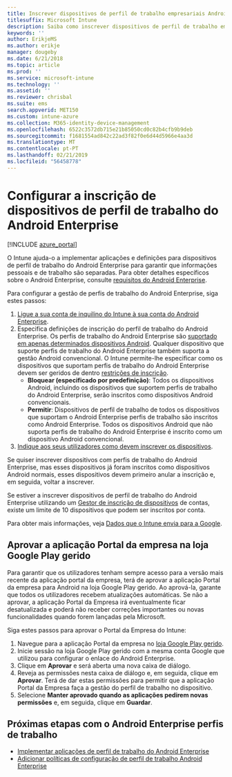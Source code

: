 ```yaml
---
title: Inscrever dispositivos de perfil de trabalho empresariais Android no Intune
titlesuffix: Microsoft Intune
description: Saiba como inscrever dispositivos de perfil de trabalho empresariais Android no Intune.
keywords: ''
author: ErikjeMS
ms.author: erikje
manager: dougeby
ms.date: 6/21/2018
ms.topic: article
ms.prod: ''
ms.service: microsoft-intune
ms.technology: ''
ms.assetid: ''
ms.reviewer: chrisbal
ms.suite: ems
search.appverid: MET150
ms.custom: intune-azure
ms.collection: M365-identity-device-management
ms.openlocfilehash: 6522c3572db715e21b85050cd0c82b4cfb9b9deb
ms.sourcegitcommit: f1681554ad842c22ad3f82f0e6d44d5966e4aa3d
ms.translationtype: MT
ms.contentlocale: pt-PT
ms.lasthandoff: 02/21/2019
ms.locfileid: "56458778"
---
```

# <a name="set-up-enrollment-of-android-enterprise-work-profile-devices"></a>Configurar a inscrição de dispositivos de perfil de trabalho do Android Enterprise

[!INCLUDE [azure_portal](./includes/azure_portal.md)]

O Intune ajuda-o a implementar aplicações e definições para dispositivos de perfil de trabalho do Android Enterprise para garantir que informações pessoais e de trabalho são separadas. Para obter detalhes específicos sobre o Android Enterprise, consulte [requisitos do Android Enterprise](https://support.google.com/work/android/answer/6174145?hl=en&ref_topic=6151012).

Para configurar a gestão de perfis de trabalho do Android Enterprise, siga estes passos:

1. [Ligue a sua conta de inquilino do Intune à sua conta do Android Enterprise](connect-intune-android-enterprise.md).
2. Especifica definições de inscrição do perfil de trabalho do Android Enterprise. Os perfis de trabalho do Android Enterprise são [suportado em apenas determinados dispositivos Android](https://support.google.com/work/android/answer/6174145?hl=en&ref_topic=6151012%20style=%22target=new_window%22). Qualquer dispositivo que suporte perfis de trabalho do Android Enterprise também suporta a gestão Android convencional. O Intune permite-lhe especificar como os dispositivos que suportam perfis de trabalho do Android Enterprise devem ser geridos de dentro [restrições de inscrição](enrollment-restrictions-set.md).
    - **Bloquear (especificado por predefinição)**:  Todos os dispositivos Android, incluindo os dispositivos que suportem perfis de trabalho do Android Enterprise, serão inscritos como dispositivos Android convencionais.
    - **Permitir**: Dispositivos de perfil de trabalho de todos os dispositivos que suportam o Android Enterprise perfis de trabalho são inscritos como Android Enterprise. Todos os dispositivos Android que não suporta perfis de trabalho do Android Enterprise é inscrito como um dispositivo Android convencional.
3. [Indique aos seus utilizadores como devem inscrever os dispositivos](/intune-user-help/enroll-your-device-in-intune-android).


Se quiser inscrever dispositivos com perfis de trabalho do Android Enterprise, mas esses dispositivos já foram inscritos como dispositivos Android normais, esses dispositivos devem primeiro anular a inscrição e, em seguida, voltar a inscrever.

Se estiver a inscrever dispositivos de perfil de trabalho do Android Enterprise utilizando um [Gestor de inscrição de dispositivos](device-enrollment-manager-enroll.md) de contas, existe um limite de 10 dispositivos que podem ser inscritos por conta.

Para obter mais informações, veja [Dados que o Intune envia para a Google](data-intune-sends-to-google.md).

## <a name="approve-the-company-portal-app-in-the-managed-google-play-store"></a>Aprovar a aplicação Portal da empresa na loja Google Play gerido

Para garantir que os utilizadores tenham sempre acesso para a versão mais recente da aplicação portal da empresa, terá de aprovar a aplicação Portal da empresa para Android na loja Google Play gerido. Ao aprová-la, garante que todos os utilizadores recebem atualizações automáticas. Se não a aprovar, a aplicação Portal da Empresa irá eventualmente ficar desatualizada e poderá não receber correções importantes ou novas funcionalidades quando forem lançadas pela Microsoft.

Siga estes passos para aprovar o Portal da Empresa do Intune:

1.  Navegue para a aplicação Portal da empresa no [loja Google Play gerido](https://play.google.com/work/apps/details?id=com.microsoft.windowsintune.companyportal).
2.  Inicie sessão na loja Google Play gerido com a mesma conta Google que utilizou para configurar o enlace do Android Enterprise.
3.  Clique em **Aprovar** e será aberta uma nova caixa de diálogo.
4.  Reveja as permissões nesta caixa de diálogo e, em seguida, clique em **Aprovar**. Terá de dar estas permissões para permitir que a aplicação Portal da Empresa faça a gestão do perfil de trabalho no dispositivo.
5.  Selecione **Manter aprovado quando as aplicações pedirem novas permissões** e, em seguida, clique em **Guardar**.

## <a name="next-steps-for-android-enterprise-work-profiles"></a>Próximas etapas com o Android Enterprise perfis de trabalho
- [Implementar aplicações de perfil de trabalho do Android Enterprise](apps-add-android-for-work.md)
- [Adicionar políticas de configuração de perfil de trabalho Android Enterprise](device-profiles.md)
